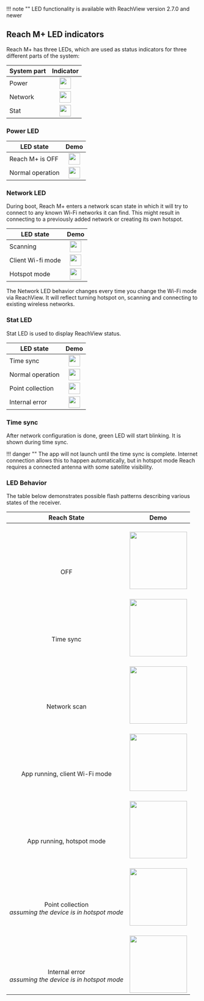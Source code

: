 !!! note ""
    LED functionality is available with ReachView version 2.7.0 and newer 

## Reach M+ LED indicators

Reach M+ has three LEDs, which are used as status indicators for three different parts of the system:

| System part | Indicator |
|-----------|------|
|Power|<div style="text-align: center;"><img src="../img/reachm-plus/led-status/orange.png" style="width: 30px;"></div>  |
|Network|<div style="text-align: center;"><img src="../img/reachm-plus/led-status/blue.png" style="width: 30px;"></div>  |
|Stat|<div style="text-align: center;"><img src="../img/reachm-plus/led-status/green.png" style="width: 30px;"></div>  |



### Power LED 

| LED state | Demo |
|-----------|------|
|Reach M+ is OFF |<div style="text-align: center;"><img src="../img/reachm-plus/led-status/grey.png" style="width: 30px;"></div>  |
|Normal operation|<div style="text-align: center;"><img src="../img/reachm-plus/led-status/orange.png" style="width: 30px;"></div>  |


### Network LED

During boot, Reach M+ enters a network scan state in which it will try to connect to any known Wi-Fi networks it can find. This might result in connecting to a previously added network or creating its own hotspot.

| LED state | Demo |
|-----------|------|
|Scanning|<div style="text-align: center;"><img src="../img/reachm-plus/led-status/network-scanning-led.gif" style="width: 30px;"></div>  |
|Client Wi-fi mode|<div style="text-align: center;"><img src="../img/reachm-plus/led-status/client-led.gif" style="width: 30px;"></div>  |
|Hotspot mode|<div style="text-align: center;"><img src="../img/reachm-plus/led-status/blue.png" style="width: 30px;"></div>  |

The Network LED behavior changes every time you change the Wi-Fi mode via ReachView. It will reflect turning hotspot on, scanning and connecting to existing wireless networks.

### Stat LED

Stat LED is used to display ReachView status. 

| LED state | Demo |
|-----------|------|
|Time sync|<div style="text-align: center;"><img src="../img/reachm-plus/led-status/time-sync-led.gif" style="width: 30px;"></div>  |
|Normal operation|<div style="text-align: center;"><img src="../img/reachm-plus/led-status/green.png" style="width: 30px;"></div>  |
|Point collection|<div style="text-align: center;"><img src="../img/reachm-plus/led-status/point-collection-led.gif" style="width: 30px;"></div>  |
|Internal error|<div style="text-align: center;"><img src="../img/reachm-plus/led-status/grey.png" style="width: 30px;"></div>  |


### Time sync
After network configuration is done, green LED will start blinking. It is shown during time sync.

!!! danger ""
    The app will not launch until the time sync is complete. Internet connection allows this to happen automatically, but in hotspot mode Reach requires a connected antenna with some satellite visibility.



### LED Behavior

The table below demonstrates possible flash patterns describing various states of the receiver.  


| Reach State  |  Demo |
|--------------|-------|
|<br><br><br><br> <div style="text-align: center;">    OFF   </div>   | <br>  <div style="text-align: center;"><img src="../img/reachm-plus/led-status/off.png" style="height: 150px;"></div> | 
|<br><br><br><br> <div style="text-align: center;">    Time sync   </div>   | <br>  <div style="text-align: center;"><img src="../img/reachm-plus/led-status/time-sync.gif" style="height: 150px;"></div> |
|<br><br><br><br> <div style="text-align: center;">    Network scan   </div>   | <br>  <div style="text-align: center;"><img src="../img/reachm-plus/led-status/network-scan.gif" style="height: 150px;"></div> |
|<br><br><br><br> <div style="text-align: center;">     App running, client Wi-Fi mode   </div>   | <br>  <div style="text-align: center;"><img src="../img/reachm-plus/led-status/running-client.gif" style="height: 150px;"></div>
|<br><br><br><br> <div style="text-align: center;">    App running, hotspot mode   </div>   | <br>  <div style="text-align: center;"><img src="../img/reachm-plus/led-status/running-hotspot.gif" style="height: 150px;"></div> |
|<br><br><br><br> <div style="text-align: center;">    Point collection <br> _assuming the device is in hotspot mode_   </div>   | <br>  <div style="text-align: center;"><img src="../img/reachm-plus/led-status/point-collection.gif" style="height: 150px;"></div>
|<br><br><br><br> <div style="text-align: center;">    Internal error <br> _assuming the device is in hotspot mode_   </div>   | <br>  <div style="text-align: center;"><img src="../img/reachm-plus/led-status/error.png" style="height: 150px;"></div>
